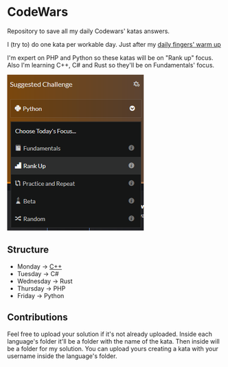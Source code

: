 # CodeWars

Repository to save all my daily Codewars' katas answers. 

I (try to) do one kata per workable day. Just after my [daily fingers' warm up](https://www.threads.com/@fcoterroba/post/DKq9P0HIDOK)

I'm expert on PHP and Python so these katas will be on "Rank up" focus. Also I'm learning C++, C# and Rust so they'll be on Fundamentals' focus.

![Challenge selector](image.png)

## Structure

- Monday -> [C++](https://github.com/fcoterroba/CodeWars/tree/main/CPP)
- Tuesday -> C#
- Wednesday -> Rust
- Thursday -> PHP
- Friday -> Python

## Contributions

Feel free to upload your solution if it's not already uploaded. Inside each language's folder it'll be a folder with the name of the kata. Then inside will be a folder for my solution. You can upload yours creating a kata with your username inside the language's folder.
